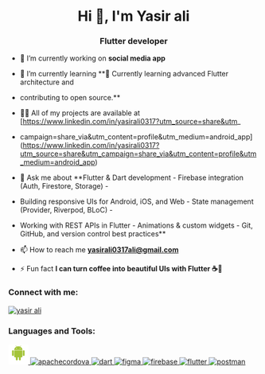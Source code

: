 <h1 align="center">Hi 👋, I'm Yasir ali</h1>
<h3 align="center">Flutter developer</h3>

- 🔭 I’m currently working on **social media app**

- 🌱 I’m currently learning **🌱 Currently learning advanced Flutter architecture and
-  contributing to open source.**

- 👨‍💻 All of my projects are available at [https://www.linkedin.com/in/yasirali0317?utm_source=share&utm_
- campaign=share_via&utm_content=profile&utm_medium=android_app](https://www.linkedin.com/in/yasirali0317?utm_source=share&utm_campaign=share_via&utm_content=profile&utm_medium=android_app)

- 💬 Ask me about **Flutter & Dart development - Firebase integration (Auth, Firestore, Storage) -
- Building responsive UIs for Android, iOS, and Web - State management (Provider, Riverpod, BLoC) -
- Working with REST APIs in Flutter - Animations & custom widgets - Git, GitHub, and version control best practices**

- 📫 How to reach me **yasirali0317ali@gmail.com**

- ⚡ Fun fact **I can turn coffee into beautiful UIs with Flutter ☕🚀**

<h3 align="left">Connect with me:</h3>
<p align="left">
<a href="https://linkedin.com/in/yasir ali" target="blank"><img align="center" src=
"https://raw.githubusercontent.com/rahuldkjain/github-profile-readme-generator/master/src/
images/icons/Social/linked-in-alt.svg" alt="yasir ali" height="30" width="40" /></a>
</p>

<h3 align="left">Languages and Tools:</h3>
<p align="left"> <a href="https://developer.android.com" target="_blank" rel="noreferrer"> <img src="https://raw.githubusercontent.com/devicons/devicon/master/icons/android/android-original-wordmark.svg" alt="android" width="40" height="40"/> </a> <a href="https://cordova.apache.org/" target="_blank" rel="noreferrer"> <img src="https://www.vectorlogo.zone/logos/apache_cordova/apache_cordova-icon.svg" alt="apachecordova" width="40" height="40"/> </a> <a href="https://dart.dev" target="_blank" rel="noreferrer"> <img src="https://www.vectorlogo.zone/logos/dartlang/dartlang-icon.svg" alt="dart" width="40" height="40"/> </a> <a href="https://www.figma.com/" target="_blank" rel="noreferrer"> <img src="https://www.vectorlogo.zone/logos/figma/figma-icon.svg" alt="figma" width="40" height="40"/> </a> <a href="https://firebase.google.com/" target="_blank" rel="noreferrer"> <img src="https://www.vectorlogo.zone/logos/firebase/firebase-icon.svg" alt="firebase" width="40" height="40"/> </a> <a href="https://flutter.dev" target="_blank" rel="noreferrer"> <img src="https://www.vectorlogo.zone/logos/flutterio/flutterio-icon.svg" alt="flutter" width="40" height="40"/> </a> <a href="https://postman.com" target="_blank" rel="noreferrer"> <img src="https://www.vectorlogo.zone/logos/getpostman/getpostman-icon.svg" alt="postman" width="40" height="40"/> </a> </p>
